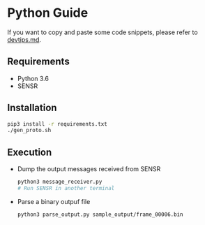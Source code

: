 # Python Guide

If you want to copy and paste some code snippets, please refer to [devtips.md](./devtips.md).

## Requirements

- Python 3.6
- SENSR

## Installation

```bash
pip3 install -r requirements.txt
./gen_proto.sh
```

## Execution

- Dump the output messages received from SENSR
  ```bash
  python3 message_receiver.py
  # Run SENSR in another terminal
  ```
- Parse a binary outpuf file
  ```bash
  python3 parse_output.py sample_output/frame_00006.bin
  ```
